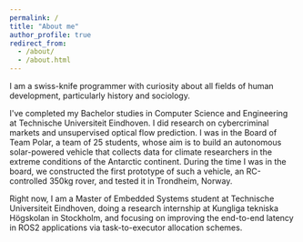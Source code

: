 ```yaml
---
permalink: /
title: "About me"
author_profile: true
redirect_from: 
  - /about/
  - /about.html
---
```


I am a swiss-knife programmer with curiosity about all fields of human development, particularly history and sociology.

I've completed my Bachelor studies in Computer Science and Engineering at Technische Universiteit Eindhoven. I did research on cybercriminal markets and unsupervised optical flow prediction. I was in the Board of Team Polar, a team of 25 students, whose aim is to build an autonomous solar-powered vehicle that collects data for climate researchers in the extreme conditions of the Antarctic continent. During the time I was in the board, we constructed the first prototype of such a vehicle, an RC-controlled 350kg rover, and tested it in Trondheim, Norway.

Right now, I am a Master of Embedded Systems student at Technische Universiteit Eindhoven, doing a research internship at Kungliga tekniska Högskolan in Stockholm, and focusing on improving the end-to-end latency in ROS2 applications via task-to-executor allocation schemes.
